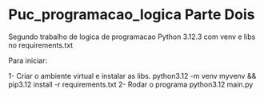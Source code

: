 # Puc_programacao_logica Parte Dois
Segundo trabalho de logica de programacao
Python 3.12.3 com venv e libs no requirements.txt

Para iniciar:

1- Criar o ambiente virtual e instalar as libs.
    python3.12 -m venv myvenv && pip3.12 install -r requirements.txt
2- Rodar o programa
    python3.12 main.py


